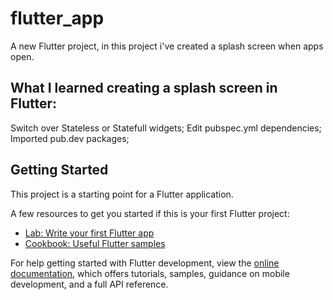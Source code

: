 # flutter_app

A new Flutter project, in this project i've created a splash screen when apps open.

## What I learned creating a splash screen in Flutter:

Switch over Stateless or Statefull widgets;
Edit pubspec.yml dependencies;
Imported pub.dev packages;


## Getting Started

This project is a starting point for a Flutter application.

A few resources to get you started if this is your first Flutter project:

- [Lab: Write your first Flutter app](https://docs.flutter.dev/get-started/codelab)
- [Cookbook: Useful Flutter samples](https://docs.flutter.dev/cookbook)

For help getting started with Flutter development, view the
[online documentation](https://docs.flutter.dev/), which offers tutorials,
samples, guidance on mobile development, and a full API reference.
